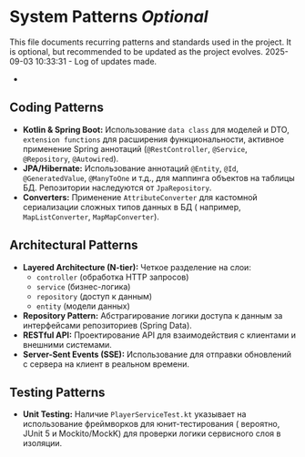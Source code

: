 # System Patterns *Optional*

This file documents recurring patterns and standards used in the project.
It is optional, but recommended to be updated as the project evolves.
2025-09-03 10:33:31 - Log of updates made.

*

## Coding Patterns

* **Kotlin & Spring Boot:** Использование `data class` для моделей и DTO, `extension functions` для расширения
  функциональности, активное применение Spring аннотаций (`@RestController`, `@Service`, `@Repository`, `@Autowired`).
* **JPA/Hibernate:** Использование аннотаций `@Entity`, `@Id`, `@GeneratedValue`, `@ManyToOne` и т.д., для маппинга
  объектов на таблицы БД. Репозитории наследуются от `JpaRepository`.
* **Converters:** Применение `AttributeConverter` для кастомной сериализации сложных типов данных в БД (
  например, `MapListConverter`, `MapMapConverter`).

## Architectural Patterns

* **Layered Architecture (N-tier):** Четкое разделение на слои:
    * `controller` (обработка HTTP запросов)
    * `service` (бизнес-логика)
    * `repository` (доступ к данным)
    * `entity` (модели данных)
* **Repository Pattern:** Абстрагирование логики доступа к данным за интерфейсами репозиториев (Spring Data).
* **RESTful API:** Проектирование API для взаимодействия с клиентами и внешними системами.
* **Server-Sent Events (SSE):** Использование для отправки обновлений с сервера на клиент в реальном времени.

## Testing Patterns

* **Unit Testing:** Наличие `PlayerServiceTest.kt` указывает на использование фреймворков для юнит-тестирования (
  вероятно, JUnit 5 и Mockito/MockK) для проверки логики сервисного слоя в изоляции.
